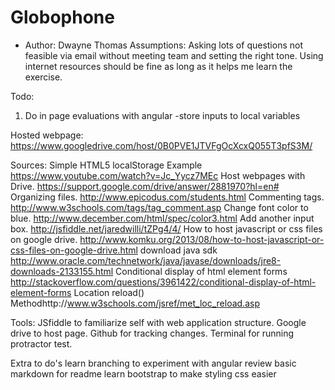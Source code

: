 Globophone
================
* Author: Dwayne Thomas
Assumptions:
Asking lots of questions not feasible via email without meeting team and setting the right tone.
Using internet resources should be fine as long as it helps me learn the exercise.

Todo:
1. Do in page evaluations with angular
-store inputs to local variables

Hosted webpage:
https://www.googledrive.com/host/0B0PVE1JTVFgOcXcxQ055T3pfS3M/

Sources:
Simple HTML5 localStorage Example https://www.youtube.com/watch?v=Jc_Yycz7MEc
Host webpages with Drive. https://support.google.com/drive/answer/2881970?hl=en#
Organizing files. http://www.epicodus.com/students.html
Commenting tags. http://www.w3schools.com/tags/tag_comment.asp
Change font color to blue. http://www.december.com/html/spec/color3.html
Add another input box. http://jsfiddle.net/jaredwilli/tZPg4/4/
How to host javascript or css files on google drive. http://www.komku.org/2013/08/how-to-host-javascript-or-css-files-on-google-drive.html
download java sdk http://www.oracle.com/technetwork/java/javase/downloads/jre8-downloads-2133155.html
Conditional display of html element forms http://stackoverflow.com/questions/3961422/conditional-display-of-html-element-forms
Location reload() Methodhttp://www.w3schools.com/jsref/met_loc_reload.asp

Tools:
JSfiddle to familiarize self with web application structure.
Google drive to host page.
Github for tracking changes.
Terminal for running protractor test.

Extra to do's
learn branching to experiment with angular
review basic markdown for readme
learn bootstrap to make styling css easier
